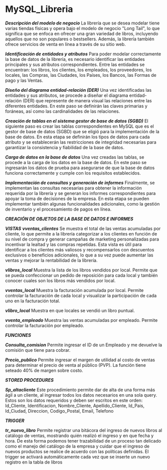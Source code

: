 # MySQL_Libreria
	
***Descripción del modelo de negocio***
La librería que se desea modelar tiene varias tiendas físicas y opera bajo el modelo de negocio "Long Tail", lo que significa que se enfoca en ofrecer una gran variedad de libros, incluyendo aquellos que no son populares o bestsellers. Además, la librería también ofrece servicios de venta en línea a través de su sitio web.

***Identificación de entidades y atributos***
Para poder modelar correctamente la base de datos de la librería, es necesario identificar las entidades principales y sus atributos correspondientes. Entre las entidades se encuentran: los libros, los clientes, los empleados, los proveedores, los locales, las Compras, las Ciudades, los Países, los Bancos, las Formas de pago y las Ventas.

***Diseño del diagrama entidad-relación (DER)***
Una vez identificadas las entidades y sus atributos, se procede a diseñar el diagrama entidad-relación (DER) que represente de manera visual las relaciones entre las diferentes entidades. En este paso se definirán las claves primarias y foráneas, así como las cardinalidades de las relaciones.

***Creación de tablas en el sistema gestor de base de datos (SGBD)***
El siguiente paso es crear las tablas correspondientes en MySQL que es el gestor de base de datos (SGBD) que se eligió para la implementación de la base de datos. En esta etapa se definirán los tipos de datos para cada atributo y se establecerán las restricciones de integridad necesarias para garantizar la consistencia y fiabilidad de la base de datos.

***Carga de datos en la base de datos***
Una vez creadas las tablas, se procede a la carga de los datos en la base de datos. En este paso se ingresarán los datos de prueba para asegurarse de que la base de datos funciona correctamente y cumple con los requisitos establecidos.

***Implementación de consultas y generación de informes***
Finalmente, se implementan las consultas necesarias para obtener la información requerida por la librería y se generan los informes correspondientes para apoyar la toma de decisiones de la empresa. En esta etapa se pueden implementar también algunas funcionalidades adicionales, como la gestión de inventario y el procesamiento de pagos en línea.

***CREACIÓN DE OBJETOS DE LA BASE DE DATOS E INFORMES***

***VISTAS***
***vventas_clientes***
Se muestra el total de las ventas acumuladas por cliente, lo que permite a la librería categorizar a los clientes en función de su nivel de compra y generar campañas de marketing personalizadas para incentivar la lealtad y las compras repetidas. Esta vista es útil para identificar a los clientes más valiosos y recompensarlos con descuentos exclusivos o beneficios adicionales, lo que a su vez puede aumentar las ventas y mejorar la rentabilidad de la librería.

***vlibros_local***
Muestra la lista de los libros vendidos por local. Permite que se pueda confeccionar un pedido de reposición para cada local y también conocer cuales son los libros más vendidos por local. 

***vventas_local***
Muestra la facturación acumulada por local. Permite controlar la facturación de cada local y visualizar la participación de cada uno en la facturación total.

***vlibro_local***
Muestra en que locales se vendió un libro puntual.

***vventa_empleado***
Muestra las ventas acumuladas por empleado. Permite controlar la facturación por empleado.


***FUNCIONES***

***Consulta_comision***
Permite ingresar el ID de un Empleado y me devuelve la comisión que tiene para cobrar.

***Precio_publico***
Permite ingresar el margen de utilidad al costo de ventas para determinar el precio de venta al público (PVP). La función tiene seteado 40% de margen sobre costo.


***STORED PROCEDURES***

***Sp_altacliente***
Este procedimiento permite dar de alta de una forma más ágil a un cliente, al ingresar todos los datos necesarios en una sola query.
Estos son los datos requeridos y deben ser escritos en este orden:
Id_Cliente, Identificacion, Nombre_Cliente, Apellido_Cliente, Id_Pais, Id_Ciudad, Direccion, Codigo_Postal, Email, Telefono


***TRIGGER***

***tr_nuevo_libro***
Permite registrar una bitácora del ingreso de nuevos libros al catálogo de ventas, mostrando quién realizó el ingreso y en que fecha y hora. De esta forma podemos tener trazabilidad de un proceso tan delicado como el manejo del catálogo de la empresa y cuidar que el ingreso de nuevos productos se realice de acuerdo con las políticas definidas. El trigger se activará automáticamente cada vez que se inserte un nuevo registro en la tabla de libros


 
